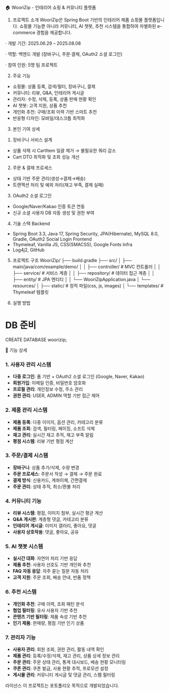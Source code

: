 🏠 WooriZip - 인테리어 쇼핑 & 커뮤니티 플랫폼

1. 프로젝트 소개
WooriZip은 Spring Boot 기반의 인테리어 제품 쇼핑몰 플랫폼입니다.
쇼핑몰 기능뿐 아니라 커뮤니티, AI 챗봇, 추천 시스템을 통합하여 차별화된 e-commerce 경험을 제공합니다.

· 개발 기간: 2025.06.29 – 2025.08.08

· 역할: 백엔드 개발 (장바구니, 주문·결제, OAuth2 소셜 로그인)

· 참여 인원: 5명 팀 프로젝트


2. 주요 기능
- 쇼핑몰: 상품 등록, 검색/필터, 장바구니, 결제
- 커뮤니티: 리뷰, Q&A, 인테리어 게시글
- 관리자: 수정, 삭제, 등록, 상품 판매 현황 확인
- AI 챗봇: 고객 지원, 상품 추천
- 개인화 추천: 구매/조회 이력 기반 스마트 추천
- 반응형 디자인: 모바일/데스크톱 최적화


3. 본인 기여 상세
 1) 장바구니 서비스 설계
 - 상품 삭제 시 CartItem 일괄 제거 → 불필요한 쿼리 감소
 - Cart DTO 최적화 및 조회 성능 개선
 2) 주문 & 결제 프로세스
 - 상태 기반 주문 관리(생성→결제→배송)
 - 트랜잭션 처리 및 예외 처리(재고 부족, 결제 실패)
 3) OAuth2 소셜 로그인
 - Google/Naver/Kakao 인증 토큰 연동
 - 신규 소셜 사용자 DB 자동 생성 및 권한 부여


4. 기술 스택
Backend
 - Spring Boot 3.3, Java 17, Spring Security, JPA(Hibernate), MySQL 8.0, Gradle, OAuth2 Social Login
Frontend
 - Thymeleaf, Vanilla JS, CSS(SMACSS), Google Fonts
Infra
 - Log4j2, GitHub


5. 프로젝트 구조
WooriZip/
├── build.gradle
├── src/
│   ├── main/java/com/example/demo/
│   │   ├── controller/     # MVC 컨트롤러
│   │   ├── service/        # 서비스 계층
│   │   ├── repository/     # 데이터 접근 계층
│   │   ├── entity/         # JPA 엔티티
│   │   └── WooriZipApplication.java
│   └── resources/
│       ├── static/         # 정적 파일(css, js, images)
│       └── templates/      # Thymeleaf 템플릿


6. 실행 방법
# DB 준비
CREATE DATABASE woorizip;



🔧 기능 상세
### **1. 사용자 관리 시스템**
- **다중 로그인**: 폼 기반 + OAuth2 소셜 로그인 (Google, Naver, Kakao)
- **회원가입**: 이메일 인증, 비밀번호 암호화
- **프로필 관리**: 개인정보 수정, 주소 관리
- **권한 관리**: USER, ADMIN 역할 기반 접근 제어

### **2. 제품 관리 시스템**
- **제품 등록**: 다중 이미지, 옵션 관리, 카테고리 분류
- **제품 조회**: 검색, 필터링, 페이징, 소프트 삭제
- **재고 관리**: 실시간 재고 추적, 재고 부족 알림
- **평점 시스템**: 리뷰 기반 평점 계산

### **3. 주문/결제 시스템**
- **장바구니**: 상품 추가/삭제, 수량 변경
- **주문 프로세스**: 주문서 작성 → 결제 → 주문 완료
- **결제 방식**: 신용카드, 계좌이체, 간편결제
- **주문 관리**: 상태 추적, 취소/환불 처리

### **4. 커뮤니티 기능**
- **리뷰 시스템**: 평점, 이미지 첨부, 실시간 평균 계산
- **Q&A 게시판**: 계층형 댓글, 카테고리 분류
- **인테리어 게시글**: 이미지 갤러리, 좋아요, 댓글
- **사용자 상호작용**: 댓글, 좋아요, 공유

### **5. AI 챗봇 시스템**
- **실시간 대화**: 자연어 처리 기반 응답
- **제품 추천**: 사용자 선호도 기반 개인화 추천
- **FAQ 자동 응답**: 자주 묻는 질문 자동 처리
- **고객 지원**: 주문 조회, 배송 안내, 반품 정책

### **6. 추천 시스템**
- **개인화 추천**: 구매 이력, 조회 패턴 분석
- **협업 필터링**: 유사 사용자 기반 추천
- **콘텐츠 기반 필터링**: 제품 속성 기반 추천
- **인기 제품**: 판매량, 평점 기반 인기 상품

### **7. 관리자 기능**
- **사용자 관리**: 회원 조회, 권한 관리, 활동 내역 확인
- **제품 관리**: 등록/수정/삭제, 재고 관리, 상품 상세 정보 관리
- **주문 관리**: 주문 상태 관리, 통계 대시보드, 배송 현황 모니터링
- **쿠폰 관리**: 쿠폰 발급, 사용 현황 추적, 프로모션 설정
- **게시물 관리**: 커뮤니티 게시글 및 댓글 관리, 스팸 필터링



라이선스
이 프로젝트는 포토폴리오 목적으로 개발되었습니다.